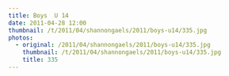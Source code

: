 ```yaml
---
title: Boys  U 14
date: 2011-04-28 12:00
thumbnail: /t/2011/04/shannongaels/2011/boys-u14/335.jpg
photos:
  - original: /2011/04/shannongaels/2011/boys-u14/335.jpg
    thumbnail: /t/2011/04/shannongaels/2011/boys-u14/335.jpg
    title: 335
---
```


